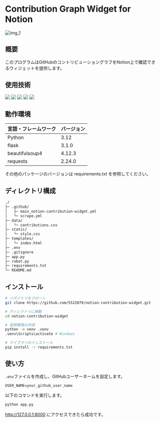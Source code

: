 # Contribution Graph Widget for Notion

![img_1](https://qiita-user-contents.imgix.net/https%3A%2F%2Fqiita-image-store.s3.ap-northeast-1.amazonaws.com%2F0%2F3828517%2Fa61704d4-8dce-dafe-5296-4504242bfaab.png?ixlib=rb-4.0.0&auto=format&gif-q=60&q=75&s=67a95e2de5e99ea43087a95f6f590bed)

## 概要

このプログラムはGitHubのコントリビューショングラフをNotion上で確認できるウィジェットを提供します。

## 使用技術
<p style="display: inline">
    <img src="https://img.shields.io/badge/-Python-F9DC3E.svg?logo=python&style=flat">
    <img src="https://img.shields.io/badge/-CSS3-1572B6.svg?logo=css3&style=flat">
    <img src="https://img.shields.io/badge/-HTML5-333.svg?logo=html5&style=flat">
    <img src="https://img.shields.io/badge/-Github%20Actions-181717.svg?logo=github&style=popout">
    <img src="https://img.shields.io/badge/-Azure%20Web%20Apps-0078D7.svg?logo=azure&style=popout">
</p>

## 動作環境
| 言語・フレームワーク  | バージョン |
| --------------------- | ---------- |
| Python                | 3.12       |
| flask                 | 3.1.0      |
| beautifulsoup4        | 4.12.3     |
| requests              | 2.24.0     |

その他のパッケージのバージョンは requirements.txt を参照してください。

## ディレクトリ構成
```txt
./
├─ .github/
│   ├─ main_notion-contribution-widget.yml
│   └─ scrape.yml
├─ data/
│   └─ contributions.csv
├─ static/
│   └─ style.css
├─ templates/
│   └─ index.html
├─ .env
├─ .gitignore
├─ app.py
├─ robot.py
├─ requirements.txt
└─ README.md
```

## インストール
```bash
# リポジトリをクローン
git clone https://github.com/5522079/notion-contribution-widget.git

# ディレクトリに移動
cd notion-contribution-widget

# 仮想環境の作成
python -m venv .venv
.venv\Scripts\activate # Windows

# ライブラリのインストール
pip install -r requirements.txt
```

## 使い方
`.env`ファイルを作成し、GitHubユーザーネームを設定します。
```env
USER_NAME=your_github_user_name
```

以下のコマンドを実行します。
```bash
python app.py
```
http://127.0.0.1:8000 にアクセスできたら成功です。
